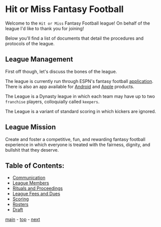# Hit or Miss Fantasy Football

Welcome to the `Hit or Miss` Fantasy Football league!
On behalf of the league I'd like to thank you for joining!

Below you'll find a list of documents that detail the procedures and protocols of the league.

## League Management

First off though, let's discuss the bones of the league.

The league is currently run through ESPN's fantasy football [application][espn].
There is also an app available for [Android][play_store] and [Apple][apple_store] products.

The League is a Dynasty league in which each team may have up to two `franchise` players, colloquially called `keepers`.

The League is a variant of standard scoring in which kickers are ignored.

## League Mission

Create and foster a competitive, fun, and rewarding fantasy football experience in which everyone is treated with the fairness, dignity, and bullshit that they deserve.

## Table of Contents:

-   [Communication][communication]
-   [League Members][members]
-   [Rituals and Proceedings][rituals]
-   [League Fees and Dues][fees]
-   [Scoring][scoring]
-   [Rosters][rosters]
-   [Draft][draft]

[main][main] - [top][top] - [next][next]

[main]: readme.md
[top]: readme.md
[next]: communication.md

[espn]: http://games.espn.com/ffl/leagueoffice?leagueId=56226
[play_store]: https://play.google.com/store/apps/details?id=com.espn.fantasy.lm.football&hl=en
[apple_store]: https://itunes.apple.com/us/app/espn-fantasy-football-and-more-games/id555376968?mt=8
[communication]: communication.md
[members]: league_members.md
[rituals]: rituals_and_proceedings.md
[fees]: league_fees_and_dues.md
[scoring]: scoring.md
[rosters]: rosters.md
[draft]: draft.md
